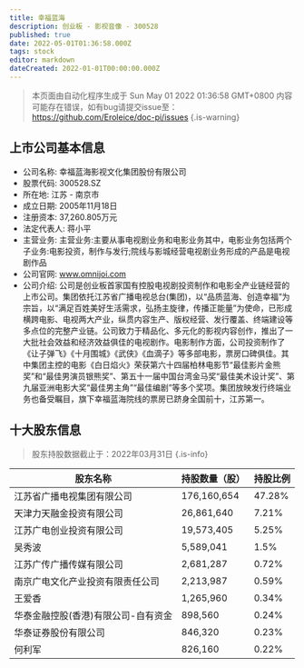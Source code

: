 ```yaml
---
title: 幸福蓝海
description: 创业板 - 影视音像 - 300528
published: true
date: 2022-05-01T01:36:58.000Z
tags: stock
editor: markdown
dateCreated: 2022-01-01T00:00:00.000Z
---
```


> 本页面由自动化程序生成于 Sun May 01 2022 01:36:58 GMT+0800
> 内容可能存在错误，如有bug请提交issue至：https://github.com/Eroleice/doc-pi/issues
{.is-warning}

## 上市公司基本信息
- 公司名称: 幸福蓝海影视文化集团股份有限公司
- 股票代码: 300528.SZ
- 所在地: 江苏 - 南京市
- 成立日期: 2005年11月18日
- 注册资本: 37,260.805万元
- 法定代表人: 蒋小平
- 主营业务: 主营业务:主要从事电视剧业务和电影业务其中，电影业务包括两个子业务:电影投资，制作与发行;院线与影城经营电视剧业务形成的产品是电视剧作品
- 公司官网: www.omnijoi.com
- 公司介绍: 公司是创业板首家国有控股电视剧投资制作和电影全产业链经营的上市公司。集团依托江苏省广播电视总台(集团)，以“品质蓝海、创造幸福”为宗旨，以“满足百姓美好生活需求，弘扬主旋律，传播正能量”为使命，已形成横跨电影、电视两大产业，纵贯内容生产、版权经营、发行覆盖、终端建设等多点位的完整产业链。公司致力于精品化、多元化的影视内容创作，推出了一大批社会效益和经济效益俱佳的电视剧作。电影制作方面，公司投资制作了《让子弹飞》《十月围城》《武侠》《血滴子》等多部电影，票房口碑俱佳。其中集团主控的电影《白日焰火》荣获第六十四届柏林电影节“最佳影片金熊奖”和“最佳男演员银熊奖”、第五十一届中国台湾金马奖“最佳美术设计奖”、第九届亚洲电影大奖“最佳男主角”“最佳编剧”等多个奖项。集团放映发行终端业务也备受瞩目，旗下幸福蓝海院线的票房已跻身全国前十，江苏第一。


## 十大股东信息
> 股东持股数据截止于：2022年03月31日
{.is-info}

| 股东名称 | 持股数量（股） | 持股比例 |
| --- | --- | --- |
| 江苏省广播电视集团有限公司 | 176,160,654 | 47.28% |
| 天津力天融金投资有限公司 | 26,861,640 | 7.21% |
| 江苏广电创业投资有限公司 | 19,573,405 | 5.25% |
| 吴秀波 | 5,589,041 | 1.5% |
| 江苏广传广播传媒有限公司 | 2,681,287 | 0.72% |
| 南京广电文化产业投资有限责任公司 | 2,213,987 | 0.59% |
| 王爱香 | 1,265,960 | 0.34% |
| 华泰金融控股(香港)有限公司-自有资金 | 898,560 | 0.24% |
| 华泰证券股份有限公司 | 846,320 | 0.23% |
| 何利军 | 826,160 | 0.22% |




